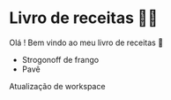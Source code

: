 # Livro de receitas 👨‍🍳

Olá ! Bem vindo ao meu livro de receitas 👋

- Strogonoff de frango
- Pavê

Atualização de workspace
